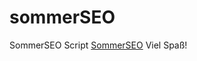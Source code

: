 # sommerSEO
SommerSEO Script <a href="https://www.gernot-gawlik.de/sommerseo/">SommerSEO</a>
Viel Spaß!
